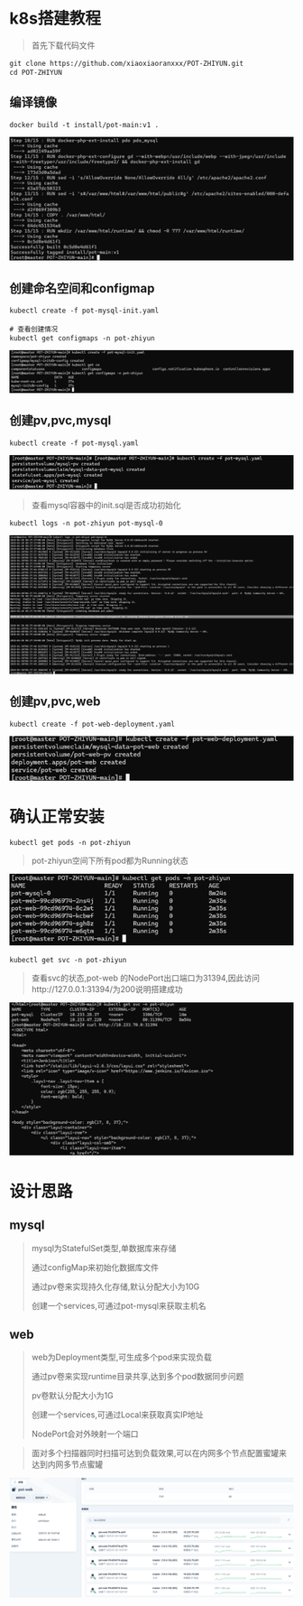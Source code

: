 # k8s搭建教程

> 首先下载代码文件

```
git clone https://github.com/xiaoxiaoranxxx/POT-ZHIYUN.git
cd POT-ZHIYUN
```

## 编译镜像

```
docker build -t install/pot-main:v1 .
```

![1738225528514](image/k8s部署/1738225528514.png)

## 创建命名空间和configmap

```
kubectl create -f pot-mysql-init.yaml

# 查看创建情况
kubectl get configmaps -n pot-zhiyun
```

![1738226090633](image/k8s部署/1738226090633.png)

## 创建pv,pvc,mysql

```
kubectl create -f pot-mysql.yaml
```

![1738226288716](image/k8s部署/1738226288716.png)

> 查看mysql容器中的init.sql是否成功初始化

```
kubectl logs -n pot-zhiyun pot-mysql-0
```

![1738226536952](image/k8s部署/1738226536952.png)

## 创建pv,pvc,web

```
kubectl create -f pot-web-deployment.yaml
```

![1738226645913](image/k8s部署/1738226645913.png)

# 确认正常安装

```
kubectl get pods -n pot-zhiyun
```

> pot-zhiyun空间下所有pod都为Running状态

![1738226836910](image/k8s部署/1738226836910.png)

```
kubectl get svc -n pot-zhiyun
```

> 查看svc的状态,pot-web 的NodePort出口端口为31394,因此访问http://127.0.0.1:31394/为200说明搭建成功

![1738227152269](image/k8s部署/1738227152269.png)

# 设计思路

## mysql

> mysql为StatefulSet类型,单数据库来存储
>
> 通过configMap来初始化数据库文件
>
> 通过pv卷来实现持久化存储,默认分配大小为10G
>
> 创建一个services,可通过pot-mysql来获取主机名

## web

> web为Deployment类型,可生成多个pod来实现负载
>
> 通过pv卷来实现runtime目录共享,达到多个pod数据同步问题
>
> pv卷默认分配大小为1G
>
> 创建一个services,可通过Local来获取真实IP地址
>
> NodePort会对外映射一个端口




> 面对多个扫描器同时扫描可达到负载效果,可以在内网多个节点配置蜜罐来达到内网多节点蜜罐

![1738227804407](image/k8s部署/1738227804407.png)
